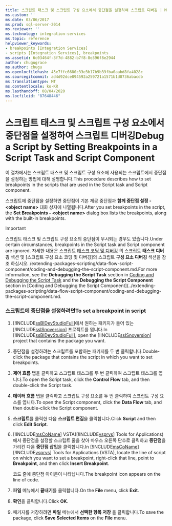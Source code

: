 ```yaml
---
title: 스크립트 태스크 및 스크립트 구성 요소에서 중단점을 설정하여 스크립트 디버깅 | Microsoft Docs
ms.custom: ''
ms.date: 03/06/2017
ms.prod: sql-server-2014
ms.reviewer: ''
ms.technology: integration-services
ms.topic: reference
helpviewer_keywords:
- breakpoints [Integration Services]
- scripts [Integration Services], breakpoints
ms.assetid: 6c03464f-3f7d-4882-b7f8-8e396f8e2944
author: chugugrace
ms.author: chugu
ms.openlocfilehash: 45e7ffc6680c33e3b17b9b39fba0aabd8fa4028c
ms.sourcegitcommit: ad4d92dce894592a259721a1571b1d8736abacdb
ms.translationtype: MT
ms.contentlocale: ko-KR
ms.lasthandoff: 08/04/2020
ms.locfileid: "87648446"
---
```

# <a name="debug-a-script-by-setting-breakpoints-in-a-script-task-and-script-component"></a><span data-ttu-id="b7685-102">스크립트 태스크 및 스크립트 구성 요소에서 중단점을 설정하여 스크립트 디버깅</span><span class="sxs-lookup"><span data-stu-id="b7685-102">Debug a Script by Setting Breakpoints in a Script Task and Script Component</span></span>
  <span data-ttu-id="b7685-103">이 절차에서는 스크립트 태스크 및 스크립트 구성 요소에 사용되는 스크립트에서 중단점을 설정하는 방법에 대해 설명합니다.</span><span class="sxs-lookup"><span data-stu-id="b7685-103">This procedure describes how to set breakpoints in the scripts that are used in the Script task and Script component.</span></span>  
  
 <span data-ttu-id="b7685-104">스크립트에 중단점을 설정하면 중단점이 기본 제공 중단점과 **함께 중단점 설정 - \<object name>** 대화 상자에 나열됩니다.</span><span class="sxs-lookup"><span data-stu-id="b7685-104">After you set breakpoints in the script, the **Set Breakpoints - \<object name>** dialog box lists the breakpoints, along with the built-in breakpoints.</span></span>  
  
> [!IMPORTANT]  
>  <span data-ttu-id="b7685-105">스크립트 태스크 및 스크립트 구성 요소의 중단점이 무시되는 경우도 있습니다.</span><span class="sxs-lookup"><span data-stu-id="b7685-105">Under certain circumstances, breakpoints in the Script task and Script component are ignored.</span></span> <span data-ttu-id="b7685-106">자세한 내용은 스크립트 [태스크 코딩 및 디버깅](../control-flow/script-task.md) 의 스크립트 **태스크 디버깅** 섹션 및 [스크립트 구성 요소 코딩 및 디버깅]의 스크립트 **구성 요소 디버깅** 섹션을 참조 하십시오. /extending-packages-scripting/data-flow-script-component/coding-and-debugging-the-script-component.md.</span><span class="sxs-lookup"><span data-stu-id="b7685-106">For more information, see the **Debugging the Script Task** section in [Coding and Debugging the Script Task](../control-flow/script-task.md) and the **Debugging the Script Component** section in [Coding and Debugging the Script Component](../extending-packages-scripting/data-flow-script-component/coding-and-debugging-the-script-component.md.</span></span>  
  
### <a name="to-set-a-breakpoint-in-script"></a><span data-ttu-id="b7685-107">스크립트에 중단점을 설정하려면</span><span class="sxs-lookup"><span data-stu-id="b7685-107">To set a breakpoint in script</span></span>  
  
1.  <span data-ttu-id="b7685-108">[!INCLUDE[ssBIDevStudioFull](../../includes/ssbidevstudiofull-md.md)]에서 원하는 패키지가 들어 있는 [!INCLUDE[ssISnoversion](../../includes/ssisnoversion-md.md)] 프로젝트를 엽니다.</span><span class="sxs-lookup"><span data-stu-id="b7685-108">In [!INCLUDE[ssBIDevStudioFull](../../includes/ssbidevstudiofull-md.md)], open the [!INCLUDE[ssISnoversion](../../includes/ssisnoversion-md.md)] project that contains the package you want.</span></span>  
  
2.  <span data-ttu-id="b7685-109">중단점을 설정하려는 스크립트를 포함하는 패키지를 두 번 클릭합니다.</span><span class="sxs-lookup"><span data-stu-id="b7685-109">Double-click the package that contains the script in which you want to set breakpoints.</span></span>  
  
3.  <span data-ttu-id="b7685-110">**제어 흐름** 탭을 클릭하고 스크립트 태스크를 두 번 클릭하여 스크립트 태스크를 엽니다.</span><span class="sxs-lookup"><span data-stu-id="b7685-110">To open the Script task, click the **Control Flow** tab, and then double-click the Script task.</span></span>  
  
4.  <span data-ttu-id="b7685-111">**데이터 흐름** 탭을 클릭하고 스크립트 구성 요소를 두 번 클릭하여 스크립트 구성 요소를 엽니다.</span><span class="sxs-lookup"><span data-stu-id="b7685-111">To open the Script component, click the **Data Flow** tab, and then double-click the Script component.</span></span>  
  
5.  <span data-ttu-id="b7685-112">**스크립트**를 클릭한 다음 **스크립트 편집**을 클릭합니다.</span><span class="sxs-lookup"><span data-stu-id="b7685-112">Click **Script** and then click **Edit Script**.</span></span>  
  
6.  <span data-ttu-id="b7685-113">[!INCLUDE[msCoName](../../includes/msconame-md.md)] VSTA([!INCLUDE[vsprvs](../../includes/vsprvs-md.md)] Tools for Applications)에서 중단점을 설정할 스크립트 줄을 찾아 마우스 오른쪽 단추로 클릭하고 **중단점**을 가리킨 다음 **중단점 삽입**을 클릭합니다.</span><span class="sxs-lookup"><span data-stu-id="b7685-113">In [!INCLUDE[msCoName](../../includes/msconame-md.md)] [!INCLUDE[vsprvs](../../includes/vsprvs-md.md)] Tools for Applications (VSTA), locate the line of script on which you want to set a breakpoint, right-click that line, point to **Breakpoint**, and then click **Insert Breakpoint**.</span></span>  
  
     <span data-ttu-id="b7685-114">코드 줄에 중단점 아이콘이 나타납니다.</span><span class="sxs-lookup"><span data-stu-id="b7685-114">The breakpoint icon appears on the line of code.</span></span>  
  
7.  <span data-ttu-id="b7685-115">**파일** 메뉴에서 **끝내기**를 클릭합니다.</span><span class="sxs-lookup"><span data-stu-id="b7685-115">On the **File** menu, click **Exit**.</span></span>  
  
8.  <span data-ttu-id="b7685-116">**확인**을 클릭합니다.</span><span class="sxs-lookup"><span data-stu-id="b7685-116">Click **OK**.</span></span>  
  
9. <span data-ttu-id="b7685-117">패키지를 저장하려면 **파일** 메뉴에서 **선택한 항목 저장** 을 클릭합니다.</span><span class="sxs-lookup"><span data-stu-id="b7685-117">To save the package, click **Save Selected Items** on the **File** menu.</span></span>  
  
  
